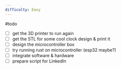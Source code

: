 ```yaml
---
difficulty: Easy
---
```


#todo 

- [ ] get the 3D printer to run again
- [ ] get the STL for some cool clock design & print it
- [ ] design the microcontroller box
- [ ] try running rust on microcontroller (esp32 maybe?)
- [ ] integrate software & hardware
- [ ] prepare script for LinkedIn